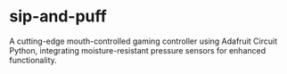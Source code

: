 # sip-and-puff
A cutting-edge mouth-controlled gaming controller using Adafruit Circuit Python, integrating moisture-resistant pressure sensors for enhanced functionality.
